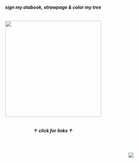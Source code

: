 
<h5 align="center">
  sign my atabook, strawpage & color my tree
  <br><br><br>
<a href="https://rentry.co/sit"><img src="https://files.catbox.moe/kac4mw.gif"width="300" height="auto"></img></a><br><br><br>
  ↑ click for links ↑
</h5>
<br>
<h4 align="right">
  <img src="https://komarev.com/ghpvc/?username=tojifg&color=bee4fc&style=for-the-badge&label=KISS+COUNT:&base=1000000000">
</h4>
